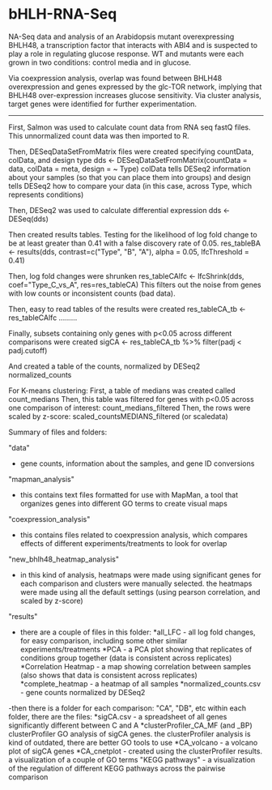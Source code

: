 # bHLH-RNA-Seq
NA-Seq data and analysis of an Arabidopsis mutant overexpressing BHLH48, a transcription factor that interacts with ABI4 and is suspected to play a role in regulating glucose response. WT and mutants were each grown in two conditions: control media and in glucose.

Via coexpression analysis, overlap was found between BHLH48 overexpression and genes expressed by the glc-TOR network, implying that BHLH48 over-expression increases glucose sensitivity.
Via cluster analysis, target genes were identified for further experimentation.

-------------------------------------------------------------------------

First, Salmon was used to calculate count data from RNA seq fastQ files.
This unnormalized count data was then imported to R.

Then, DESeqDataSetFromMatrix files were created specifying countData, colData, and design type
	dds <- DESeqDataSetFromMatrix(countData = data, colData = meta, design = ~ Type)
	colData tells DESeq2 information about your samples (so that you can place them into groups)
	and design tells DESeq2 how to compare your data (in this case, across Type, which represents conditions)

Then, DESeq2 was used to calculate differential expression
	dds <- DESeq(dds)

Then created results tables. Testing for the likelihood of log fold change to be at least greater than 0.41
    with a false discovery rate of 0.05.
	res_tableBA <- results(dds, contrast=c("Type", "B", "A"), alpha = 0.05, lfcThreshold = 0.41)

Then, log fold changes were shrunken
	res_tableCAlfc <- lfcShrink(dds, coef="Type_C_vs_A", res=res_tableCA)
	This filters out the noise from genes with low counts or inconsistent counts (bad data).

Then, easy to read tables of the results were created
	res_tableCA_tb <- res_tableCAlfc .........
	
Finally, subsets containing only genes with p<0.05 across different comparisons were created
	sigCA <- res_tableCA_tb %>%
	filter(padj < padj.cutoff)
	
And created a table of the counts, normalized by DESeq2
	normalized_counts
	
For K-means clustering:
First, a table of medians was created called count_medians
Then, this table was filtered for genes with p<0.05 across one comparison of interest: count_medians_filtered
Then, the rows were scaled by z-score: scaled_countsMEDIANS_filtered (or scaledata)

Summary of files and folders:

"data" 
- gene counts, information about the samples, and gene ID conversions

"mapman_analysis" 
- this contains text files formatted for use with MapMan, 
  a tool that organizes genes into different GO terms to create visual maps
  
"coexpression_analysis" 
- this contains files related to coexpression analysis,
  which compares effects of different experiments/treatments to look for overlap
  
"new_bhlh48_heatmap_analysis" 
- in this kind of analysis, heatmaps were made using significant genes for each comparison
  and clusters were manually selected. the heatmaps were made using all the default 
  settings (using pearson correlation, and scaled by z-score)
  
"results"
- there are a couple of files in this folder:
*all_LFC - all log fold changes, for easy comparison, including some other similar experiments/treatments
*PCA - a PCA plot showing that replicates of conditions group together (data is consistent across replicates)
*Correlation Heatmap - a map showing correlation between samples (also shows that data is consistent across replicates)
*complete_heatmap - a heatmap of all samples 
*normalized_counts.csv - gene counts normalized by DESeq2

-then there is a folder for each comparison: "CA", "DB", etc
within each folder, there are the files:
*sigCA.csv - a spreadsheet of all genes significantly different between C and A
*clusterProfiler_CA_MF (and _BP) clusterProfiler GO analysis of sigCA genes. 
 the clusterProfiler analysis is kind of outdated, there are better GO tools to use
*CA_volcano - a volcano plot of sigCA genes
*CA_cnetplot - created using the clusterProfiler results. a visualization of a couple of GO terms
"KEGG pathways" - a visualization of the regulation of different KEGG pathways across the pairwise comparison




